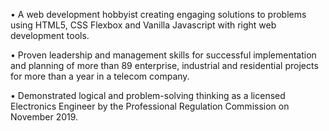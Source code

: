 •	A web development hobbyist creating engaging solutions to problems using HTML5, CSS Flexbox and Vanilla Javascript with right web development tools.

•	Proven leadership and management skills for successful implementation and planning of more than 89 enterprise, industrial and residential projects for more than a year in a telecom company.

•	Demonstrated logical and problem-solving thinking as a licensed Electronics Engineer by the Professional Regulation Commission on November 2019.

